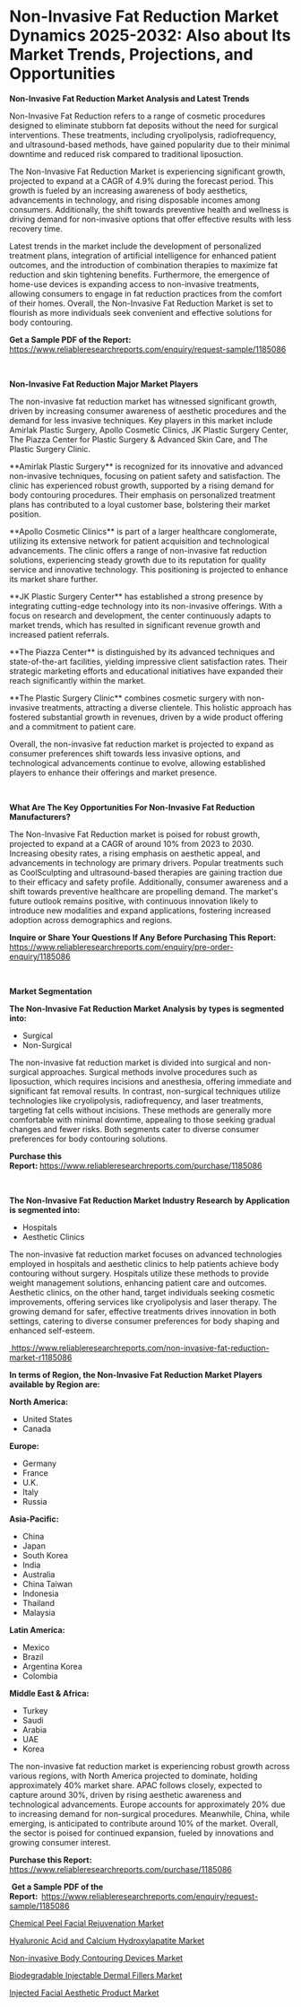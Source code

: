 <p><h1>Non-Invasive Fat Reduction Market Dynamics 2025-2032: Also about Its Market Trends, Projections, and Opportunities</h1></p><p><strong>Non-Invasive Fat Reduction Market Analysis and Latest Trends</strong></p>
<p><p>Non-Invasive Fat Reduction refers to a range of cosmetic procedures designed to eliminate stubborn fat deposits without the need for surgical interventions. These treatments, including cryolipolysis, radiofrequency, and ultrasound-based methods, have gained popularity due to their minimal downtime and reduced risk compared to traditional liposuction.</p><p>The Non-Invasive Fat Reduction Market is experiencing significant growth, projected to expand at a CAGR of 4.9% during the forecast period. This growth is fueled by an increasing awareness of body aesthetics, advancements in technology, and rising disposable incomes among consumers. Additionally, the shift towards preventive health and wellness is driving demand for non-invasive options that offer effective results with less recovery time.</p><p>Latest trends in the market include the development of personalized treatment plans, integration of artificial intelligence for enhanced patient outcomes, and the introduction of combination therapies to maximize fat reduction and skin tightening benefits. Furthermore, the emergence of home-use devices is expanding access to non-invasive treatments, allowing consumers to engage in fat reduction practices from the comfort of their homes. Overall, the Non-Invasive Fat Reduction Market is set to flourish as more individuals seek convenient and effective solutions for body contouring.</p></p>
<p><strong>Get a Sample PDF of the Report:&nbsp;</strong> <a href="https://www.reliableresearchreports.com/enquiry/request-sample/1185086?utm_campaign=13&utm_medium=2&utm_source=Github&utm_content=ia&utm_term=11012025&utm_id=non-invasive-fat-reduction">https://www.reliableresearchreports.com/enquiry/request-sample/1185086</a></p>
<p>&nbsp;</p>
<p><strong>Non-Invasive Fat Reduction Major Market Players</strong></p>
<p><p>The non-invasive fat reduction market has witnessed significant growth, driven by increasing consumer awareness of aesthetic procedures and the demand for less invasive techniques. Key players in this market include Amirlak Plastic Surgery, Apollo Cosmetic Clinics, JK Plastic Surgery Center, The Piazza Center for Plastic Surgery & Advanced Skin Care, and The Plastic Surgery Clinic.</p><p>**Amirlak Plastic Surgery** is recognized for its innovative and advanced non-invasive techniques, focusing on patient safety and satisfaction. The clinic has experienced robust growth, supported by a rising demand for body contouring procedures. Their emphasis on personalized treatment plans has contributed to a loyal customer base, bolstering their market position.</p><p>**Apollo Cosmetic Clinics** is part of a larger healthcare conglomerate, utilizing its extensive network for patient acquisition and technological advancements. The clinic offers a range of non-invasive fat reduction solutions, experiencing steady growth due to its reputation for quality service and innovative technology. This positioning is projected to enhance its market share further.</p><p>**JK Plastic Surgery Center** has established a strong presence by integrating cutting-edge technology into its non-invasive offerings. With a focus on research and development, the center continuously adapts to market trends, which has resulted in significant revenue growth and increased patient referrals. </p><p>**The Piazza Center** is distinguished by its advanced techniques and state-of-the-art facilities, yielding impressive client satisfaction rates. Their strategic marketing efforts and educational initiatives have expanded their reach significantly within the market.</p><p>**The Plastic Surgery Clinic** combines cosmetic surgery with non-invasive treatments, attracting a diverse clientele. This holistic approach has fostered substantial growth in revenues, driven by a wide product offering and a commitment to patient care. </p><p>Overall, the non-invasive fat reduction market is projected to expand as consumer preferences shift towards less invasive options, and technological advancements continue to evolve, allowing established players to enhance their offerings and market presence.</p></p>
<p>&nbsp;</p>
<p><strong>What Are The Key Opportunities For Non-Invasive Fat Reduction Manufacturers?</strong></p>
<p><p>The Non-Invasive Fat Reduction market is poised for robust growth, projected to expand at a CAGR of around 10% from 2023 to 2030. Increasing obesity rates, a rising emphasis on aesthetic appeal, and advancements in technology are primary drivers. Popular treatments such as CoolSculpting and ultrasound-based therapies are gaining traction due to their efficacy and safety profile. Additionally, consumer awareness and a shift towards preventive healthcare are propelling demand. The market's future outlook remains positive, with continuous innovation likely to introduce new modalities and expand applications, fostering increased adoption across demographics and regions.</p></p>
<p><strong>Inquire or Share Your Questions If Any Before Purchasing This Report:</strong> <a href="https://www.reliableresearchreports.com/enquiry/pre-order-enquiry/1185086?utm_campaign=13&utm_medium=2&utm_source=Github&utm_content=ia&utm_term=11012025&utm_id=non-invasive-fat-reduction">https://www.reliableresearchreports.com/enquiry/pre-order-enquiry/1185086</a></p>
<p>&nbsp;</p>
<p><strong>Market Segmentation</strong></p>
<p><strong>The Non-Invasive Fat Reduction Market Analysis by types is segmented into:</strong></p>
<p><ul><li>Surgical</li><li>Non-Surgical</li></ul></p>
<p><p>The non-invasive fat reduction market is divided into surgical and non-surgical approaches. Surgical methods involve procedures such as liposuction, which requires incisions and anesthesia, offering immediate and significant fat removal results. In contrast, non-surgical techniques utilize technologies like cryolipolysis, radiofrequency, and laser treatments, targeting fat cells without incisions. These methods are generally more comfortable with minimal downtime, appealing to those seeking gradual changes and fewer risks. Both segments cater to diverse consumer preferences for body contouring solutions.</p></p>
<p><strong>Purchase this Report:&nbsp;</strong><a href="https://www.reliableresearchreports.com/purchase/1185086?utm_campaign=13&utm_medium=2&utm_source=Github&utm_content=ia&utm_term=11012025&utm_id=non-invasive-fat-reduction">https://www.reliableresearchreports.com/purchase/1185086</a></p>
<p>&nbsp;</p>
<p><strong>The Non-Invasive Fat Reduction Market Industry Research by Application is segmented into:</strong></p>
<p><ul><li>Hospitals</li><li>Aesthetic Clinics</li></ul></p>
<p><p>The non-invasive fat reduction market focuses on advanced technologies employed in hospitals and aesthetic clinics to help patients achieve body contouring without surgery. Hospitals utilize these methods to provide weight management solutions, enhancing patient care and outcomes. Aesthetic clinics, on the other hand, target individuals seeking cosmetic improvements, offering services like cryolipolysis and laser therapy. The growing demand for safer, effective treatments drives innovation in both settings, catering to diverse consumer preferences for body shaping and enhanced self-esteem.</p></p>
<p><a href="https://www.reliableresearchreports.com/non-invasive-fat-reduction-market-r1185086?utm_campaign=13&utm_medium=2&utm_source=Github&utm_content=ia&utm_term=11012025&utm_id=non-invasive-fat-reduction">&nbsp;https://www.reliableresearchreports.com/non-invasive-fat-reduction-market-r1185086</a></p>
<p><strong>In terms of Region, the Non-Invasive Fat Reduction Market Players available by Region are:</strong></p>
<p>
    <p> <strong> North America: </strong>
        <ul>
            <li>United States</li>
            <li>Canada</li>
        </ul>
        </p> 
    <p> <strong> Europe: </strong>
        <ul>
            <li>Germany</li>
            <li>France</li>
            <li>U.K.</li>
            <li>Italy</li>
            <li>Russia</li>
        </ul>
        </p> 
    <p> <strong> Asia-Pacific: </strong>
        <ul>
            <li>China</li>
            <li>Japan</li>
            <li>South Korea</li>
            <li>India</li>
            <li>Australia</li>
            <li>China Taiwan</li>
            <li>Indonesia</li>
            <li>Thailand</li>
            <li>Malaysia</li>
        </ul>
        </p> 
    <p> <strong> Latin America: </strong>
        <ul>
            <li>Mexico</li>
            <li>Brazil</li>
            <li>Argentina Korea</li>
            <li>Colombia</li>
        </ul>
        </p> 
    <p> <strong> Middle East & Africa: </strong>
        <ul>
            <li>Turkey</li>
            <li>Saudi</li>
            <li>Arabia</li>
            <li>UAE</li>
            <li>Korea</li>
        </ul>
    </p>
    </p>
<p><p>The non-invasive fat reduction market is experiencing robust growth across various regions, with North America projected to dominate, holding approximately 40% market share. APAC follows closely, expected to capture around 30%, driven by rising aesthetic awareness and technological advancements. Europe accounts for approximately 20% due to increasing demand for non-surgical procedures. Meanwhile, China, while emerging, is anticipated to contribute around 10% of the market. Overall, the sector is poised for continued expansion, fueled by innovations and growing consumer interest.</p></p>
<p><strong>Purchase this Report: </strong><a href="https://www.reliableresearchreports.com/purchase/1185086?utm_campaign=13&utm_medium=2&utm_source=Github&utm_content=ia&utm_term=11012025&utm_id=non-invasive-fat-reduction">https://www.reliableresearchreports.com/purchase/1185086</a></p>
<p>&nbsp;<strong>Get a Sample PDF of the Report:&nbsp;&nbsp;</strong><a href="https://www.reliableresearchreports.com/enquiry/request-sample/1185086?utm_campaign=13&utm_medium=2&utm_source=Github&utm_content=ia&utm_term=11012025&utm_id=non-invasive-fat-reduction">https://www.reliableresearchreports.com/enquiry/request-sample/1185086</a></p>
<p><strong></strong></p>
<p><p><a href="https://github.com/MariaWashington76/Market-Research-Report-List-1/blob/main/chemical-peel-facial-rejuvenation-market.md?utm_campaign=13&utm_medium=2&utm_source=Github&utm_content=ia&utm_term=11012025&utm_id=non-invasive-fat-reduction">Chemical Peel Facial Rejuvenation Market</a></p><p><a href="https://github.com/suleimannichelle7/Market-Research-Report-List-1/blob/main/hyaluronic-acid-and-calcium-hydroxylapatite-market.md?utm_campaign=13&utm_medium=2&utm_source=Github&utm_content=ia&utm_term=11012025&utm_id=non-invasive-fat-reduction">Hyaluronic Acid and Calcium Hydroxylapatite Market</a></p><p><a href="https://github.com/krinerstormy331/Market-Research-Report-List-1/blob/main/non-invasive-body-contouring-devices-market.md?utm_campaign=13&utm_medium=2&utm_source=Github&utm_content=ia&utm_term=11012025&utm_id=non-invasive-fat-reduction">Non-invasive Body Contouring Devices Market</a></p><p><a href="https://github.com/rosamariarocque98/Market-Research-Report-List-1/blob/main/biodegradable-injectable-dermal-fillers-market.md?utm_campaign=13&utm_medium=2&utm_source=Github&utm_content=ia&utm_term=11012025&utm_id=non-invasive-fat-reduction">Biodegradable Injectable Dermal Fillers Market</a></p><p><a href="https://github.com/MarciaRunte/Market-Research-Report-List-1/blob/main/injected-facial-aesthetic-product-market.md?utm_campaign=13&utm_medium=2&utm_source=Github&utm_content=ia&utm_term=11012025&utm_id=non-invasive-fat-reduction">Injected Facial Aesthetic Product Market</a></p></p>